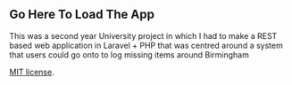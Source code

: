 
## Go Here To Load The App
<p>This was a second year University project in which I had to make a REST based web application in Laravel + PHP that was centred around a system that users could go onto to log missing items around Birmingham</p>
<a href="https://taranbfilo.herokuapp.com/></a>
         
         
         
         
         
         
         
         

The Laravel framework is open-sourced software licensed under the [MIT license](https://opensource.org/licenses/MIT).
